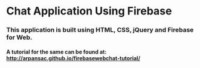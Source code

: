 # Chat Application Using Firebase

### This application is built using HTML, CSS, jQuery and Firebase for Web.

#### A tutorial for the same can be found at: http://arpansac.github.io/firebasewebchat-tutorial/
